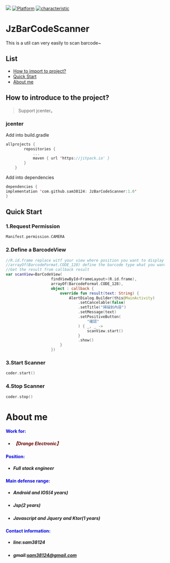 [![](https://jitpack.io/v/sam38124/JzBarCodeScanner.svg)](https://jitpack.io/#sam38124/JzBarCodeScanner)
[![Platform](https://img.shields.io/badge/Platform-%20Android%20-brightgreen.svg)](https://github.com/sam38124)
[![characteristic](https://img.shields.io/badge/特點-%20輕量級%20%7C%20簡單易用%20%20%7C%20穩定%20-brightgreen.svg)](https://github.com/sam38124)
# JzBarCodeScanner
This is a util can very easily to scan barcode~
## List
* [How to import to project?](#Import)
* [Quick Start](#Use)
* [About me](#About)

<a name="Import"></a>
## How to introduce to the project?
> Support jcenter。 <br/>

### jcenter
Add into build.gradle 
```kotlin
allprojects {
		repositories {
			...
			maven { url 'https://jitpack.io' }
		}
	}
```

Add into dependencies
```kotlin
dependencies {
implementation 'com.github.sam38124: JzBarCodeScanner:1.0'
}
```
<a name="Use"></a>
## Quick Start
### 1.Request Permission
```kotlin
Manifest.permission.CAMERA
```
### 2.Define a BarcodeView
```kotlin
//R.id.frame replace witf your view where position you want to display
//arrayOf(BarcodeFormat.CODE_128) define the barcode type what you want to sacn for
//Get the result from callback result
var scanView=BarCodeView(
                    findViewById<FrameLayout>(R.id.frame),
                    arrayOf(BarcodeFormat.CODE_128),
                    object : callback {
                        override fun result(text: String) {
                            AlertDialog.Builder(this@MainActivity)
                                .setCancelable(false)
                                .setTitle("掃描到內容")
                                .setMessage(text)
                                .setPositiveButton(
                                    "確認"
                                ) { _, _ ->
                                    scanView.start()
                                }
                                .show()
                        }
                    })
```
### 3.Start Scanner
```kotlin
coder.start()
```
### 4.Stop Scanner
```kotlin
coder.stop()
```

<a name="About"></a>
# About me
#### <font color="#0000dd"> Work for: </font><br /> 
+ ##### <font color="#660000">【Orange Electronic】</font><br /> 
#### <font color="#0000dd"> Position: </font><br /> 
+ ##### Full stack engineer<br/>  
#### <font color="#0000dd"> Main defense range: </font><br /> 
+ ##### Android and IOS(4 years)<br/>  
+ ##### Jsp(2 years)<br/> 
+ ##### Javascript and Jquery and Ktor(1 years)<br /> 
#### <font color="#0000dd"> Contact information: </font><br /> 
+  ##### line:sam38124<br /> 

+  ##### gmail:sam38124@gmail.com
